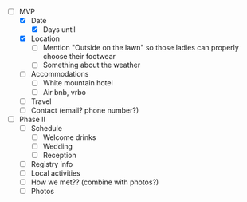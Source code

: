 - [ ] MVP
  - [x] Date
    - [x] Days until
  - [x] Location
    - [ ] Mention "Outside on the lawn" so those ladies can properly choose their footwear
    - [ ] Something about the weather
  - [ ] Accommodations
    - [ ] White mountain hotel
    - [ ] Air bnb, vrbo
  - [ ] Travel
  - [ ] Contact (email? phone number?)

- [ ] Phase II
  - [ ] Schedule
    - [ ] Welcome drinks
    - [ ] Wedding
    - [ ] Reception
  - [ ] Registry info
  - [ ] Local activities
  - [ ] How we met?? (combine with photos?)
  - [ ] Photos
